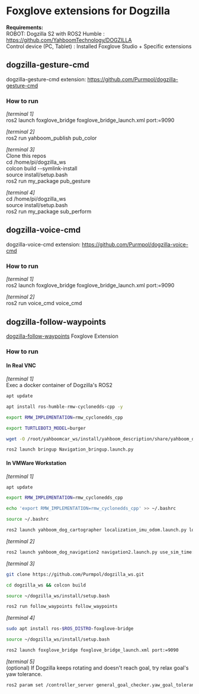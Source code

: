 # Foxglove extensions for Dogzilla

**Requirements:**  
ROBOT: Dogzilla S2 with ROS2 Humble : https://github.com/YahboomTechnology/DOGZILLA  
Control device (PC, Tablet) : Installed Foxglove Studio + Specific extensions  


## dogzilla-gesture-cmd 
dogzilla-gesture-cmd extension: https://github.com/Purmpol/dogzilla-gesture-cmd  

### How to run  
*[terminal 1]*  
ros2 launch foxglove_bridge foxglove_bridge_launch.xml port:=9090  

*[terminal 2]*  
ros2 run yahboom_publish pub_color  

*[terminal 3]*  
Clone this repos  
cd /home/pi/dogzilla_ws  
colcon build --symlink-install  
source install/setup.bash  
ros2 run my_package pub_gesture  

*[terminal 4]*  
cd /home/pi/dogzilla_ws  
source install/setup.bash  
ros2 run my_package sub_perform  

## dogzilla-voice-cmd  
dogzilla-voice-cmd extension: https://github.com/Purmpol/dogzilla-voice-cmd  

### How to run  
*[terminal 1]*  
ros2 launch foxglove_bridge foxglove_bridge_launch.xml port:=9090  

*[terminal 2]*  
ros2 run voice_cmd voice_cmd  

## dogzilla-follow-waypoints  

[dogzilla-follow-waypoints](dogzilla-follow-waypoints) Foxglove Extension

### How to run
#### In Real VNC
*[terminal 1]*  
Exec a docker container of Dogzilla's ROS2
```bash
apt update
```
```bash
apt install ros-humble-rmw-cyclonedds-cpp -y
```
```bash
export RMW_IMPLEMENTATION=rmw_cyclonedds_cpp
```
```bash
export TURTLEBOT3_MODEL=burger
```
```bash
wget -O /root/yahboomcar_ws/install/yahboom_description/share/yahboom_description/urdf/yahboom_xgo_rviz.xacro https://raw.githubusercontent.com/Purmpol/dogzilla_ws/refs/heads/master/urdf/yahboom_xgo_rviz.xacro
```
```bash
ros2 launch bringup Navigation_bringup.launch.py
```

#### In VMWare Workstation
*[terminal 1]* 
```bash
apt update
```
```bash
export RMW_IMPLEMENTATION=rmw_cyclonedds_cpp
```
```bash
echo 'export RMW_IMPLEMENTATION=rmw_cyclonedds_cpp' >> ~/.bashrc
```
```bash
source ~/.bashrc
```
```bash
ros2 launch yahboom_dog_cartographer localization_imu_odom.launch.py load_state_filename:=/home/yahboom/yahboomcar_ws/maps/mymap.pbstream
```
*[terminal 2]* 
```bash
ros2 launch yahboom_dog_navigation2 navigation2.launch.py use_sim_time:=False map:=/home/yahboom/yahboomcar_ws/maps/mymap.yaml
```
*[terminal 3]* 
```bash
git clone https://github.com/Purmpol/dogzilla_ws.git
```
```bash
cd dogzilla_ws && colcon build
```
```bash
source ~/dogzilla_ws/install/setup.bash
```
```bash
ros2 run follow_waypoints follow_waypoints
```
*[terminal 4]* 
```bash
sudo apt install ros-$ROS_DISTRO-foxglove-bridge
```
```bash
source ~/dogzilla_ws/install/setup.bash
```
```bash
ros2 launch foxglove_bridge foxglove_bridge_launch.xml port:=9090
```
*[terminal 5]*  
(optional) If Dogzilla keeps rotating and doesn't reach goal, try relax goal's yaw tolerance.
```bash
ros2 param set /controller_server general_goal_checker.yaw_goal_tolerance 4.0
```
